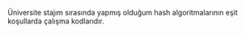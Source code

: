 Üniversite stajım sırasında yapmış olduğum hash algoritmalarının eşit koşullarda çalışma kodlarıdır. 
